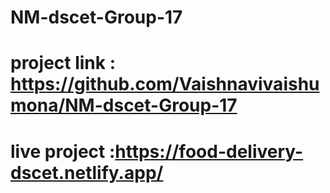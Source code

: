 # NM-dscet-Group-17
# project link : https://github.com/Vaishnavivaishumona/NM-dscet-Group-17
# live project :https://food-delivery-dscet.netlify.app/
